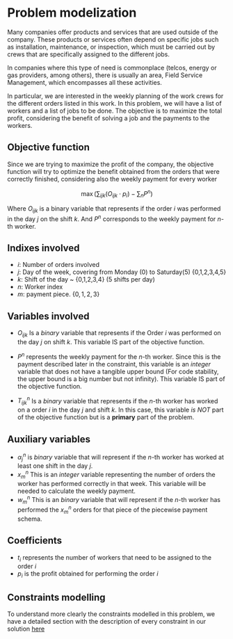 # Problem modelization

Many companies offer products and services that are used outside of the company. 
These products or services often depend on specific jobs such as installation, maintenance, or
inspection, which must be carried out by crews that are specifically assigned to the different jobs.

In companies where this type of need is commonplace (telcos, energy or gas providers, among others), there 
is usually an area, Field Service Management, which encompasses all these activities.

In particular, we are interested in the weekly planning of the work crews for the different
orders listed in this work. In this problem, we will have a list of workers and a list of jobs to be done.
The objective is to maximize the total profit, considering the benefit of solving a job and the payments to the workers.

## Objective function

Since we are trying to maximize the profit of the company, the objective function will try to optimize
the benefit obtained from the orders that were correctly finished, considering also the weekly payment for 
every worker

$$
    \max{
        \bigg(
            \sum_{ijk} (O_{ijk}\cdot p_i)-\sum_n P^n
        \bigg)
        }
$$

Where $O_{ijk}$ is a binary variable that represents if the order $i$ was 
performed in the day _j_ on the shift _k_. And $P^n$ corresponds to the 
weekly payment for $n$-th worker.

## Indixes involved

- $i$: Number of orders involved
- $j$: Day of the week, covering from Monday (0) to Saturday(5) {0,1,2,3,4,5} 
- $k$: Shift of the day ~ {0,1,2,3,4} (5 shifts per day)
- $n$: Worker index
- $m$: payment piece. $\{0,1,2,3\}$

## Variables involved

- $O_{ijk}$  Is a _binary_ variable that represents if the Order _i_ was performed on the
day _j_ on shift _k_. This variable IS part of the objective function.
- $P^{n}$ represents the weekly payment for the $n$-th worker. Since this is the payment
described later in the constraint, this variable is an _integer_ variable that does not 
have a tangible upper bound (For code stability, the upper bound is a big number but not
infinity). This variable IS part of the objective function.

- $T^{n}_{ijk}$  Is a _binary_ variable that represents if the $n$-th worker has worked
on a order _i_ in the day _j_ and shift _k_. In this case, this variable _is NOT_ part of 
the objective function but is a **primary** part of the problem.

## Auxiliary variables

- $\alpha^{n}_{j}$ is _binary_ variable that will represent if the $n$-th worker has worked
at least one shift in the day _j_.
- $x_{m}^{n}$ This is an _integer_ variable representing the number of orders the
worker has performed correctly in that week. This variable will be needed to calculate the
weekly payment.
- $w_{m}^{n}$ This is an _binary_ variable that will represent if the $n$-th worker has 
performed the $x^{n}_{m}$ orders for that piece of the piecewise payment schema. 

## Coefficients

- $t_{i}$ represents the number of workers that need to be assigned to the order $i$
- $p_{i}$ is the profit obtained for performing the order $i$

## Constraints modelling

To understand more clearly the constraints modelled in this problem, we have a detailed section
with the description of every constraint in our solution [here](./constraints_description.md)
